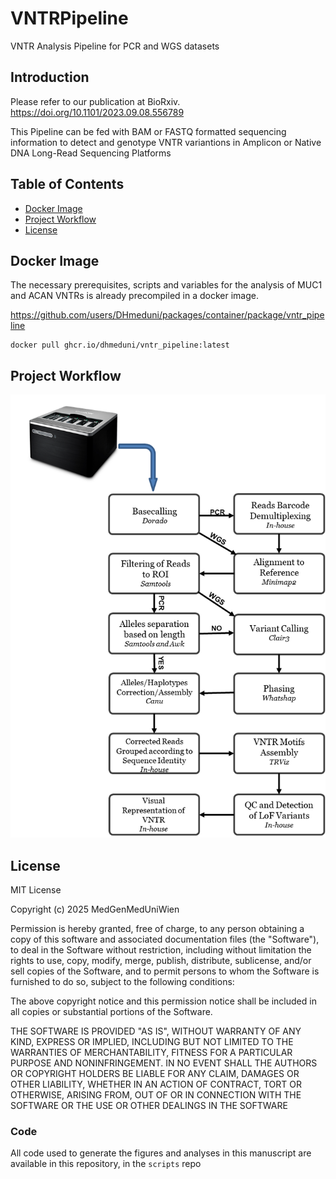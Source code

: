 # VNTRPipeline
VNTR Analysis Pipeline for PCR and WGS datasets


## Introduction
Please refer to our publication at BioRxiv. https://doi.org/10.1101/2023.09.08.556789

This Pipeline can be fed with BAM or FASTQ formatted sequencing 
information to detect and genotype
VNTR variantions in Amplicon or Native DNA Long-Read Sequencing Platforms

## Table of Contents
- [Docker Image](#docker-image)
- [Project Workflow](#project-workflow)
- [License](#license)


## Docker Image
The necessary prerequisites, scripts and variables for the analysis of 
MUC1 and ACAN VNTRs is already precompiled in a docker image.

https://github.com/users/DHmeduni/packages/container/package/vntr_pipeline

```
docker pull ghcr.io/dhmeduni/vntr_pipeline:latest
```


## Project Workflow
![Alt text](/VNTRPipeline_workflow.png?raw=true "Project workflow")

## License

MIT License

Copyright (c) 2025 MedGenMedUniWien

Permission is hereby granted, free of charge, to any person obtaining a copy
of this software and associated documentation files (the "Software"), to deal
in the Software without restriction, including without limitation the rights
to use, copy, modify, merge, publish, distribute, sublicense, and/or sell
copies of the Software, and to permit persons to whom the Software is
furnished to do so, subject to the following conditions:

The above copyright notice and this permission notice shall be included in all
copies or substantial portions of the Software.

THE SOFTWARE IS PROVIDED "AS IS", WITHOUT WARRANTY OF ANY KIND, EXPRESS OR
IMPLIED, INCLUDING BUT NOT LIMITED TO THE WARRANTIES OF MERCHANTABILITY,
FITNESS FOR A PARTICULAR PURPOSE AND NONINFRINGEMENT. IN NO EVENT SHALL THE
AUTHORS OR COPYRIGHT HOLDERS BE LIABLE FOR ANY CLAIM, DAMAGES OR OTHER
LIABILITY, WHETHER IN AN ACTION OF CONTRACT, TORT OR OTHERWISE, ARISING FROM,
OUT OF OR IN CONNECTION WITH THE SOFTWARE OR THE USE OR OTHER DEALINGS IN THE
SOFTWARE





### Code
All code used to generate the figures and analyses in this manuscript
are available in this repository, in the `scripts` repo
